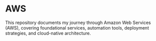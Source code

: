 # AWS
This repository documents my journey through Amazon Web Services (AWS), covering foundational services, automation tools, deployment strategies, and cloud-native architecture.
